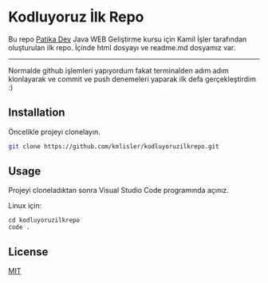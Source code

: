 # Kodluyoruz İlk Repo

Bu repo [Patika Dev](https://app.patika.dev/) Java WEB Geliştirme kursu için Kamil İşler tarafından oluşturulan ilk repo. İçinde html dosyayı ve readme.md dosyamız var.

***
Normalde github işlemleri yapıyordum fakat terminalden adım adım klonlayarak ve commit ve push denemeleri yaparak ilk defa gerçekleştirdim :)

## Installation

Öncelikle projeyi clonelayın. 

```bash
git clone https://github.com/kmlisler/kodluyoruzilkrepo.git
```

## Usage

Projeyi cloneladıktan sonra Visual Studio Code programında açınız.

Linux için:
```linux
cd kodluyoruzilkrepo
code .
```
## License
[MIT](https://choosealicense.com/licenses/mit/)


